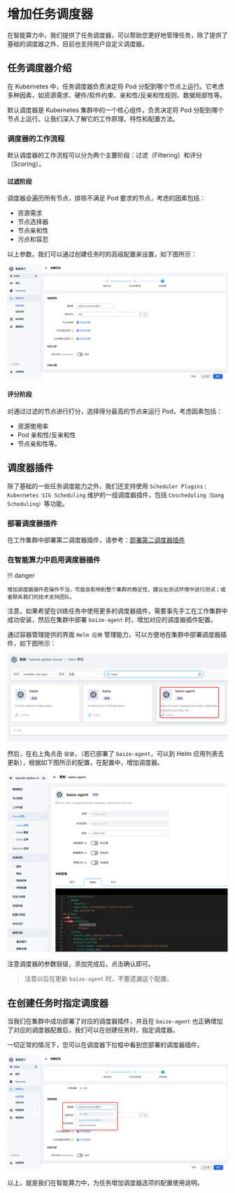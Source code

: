 # 增加任务调度器

在智能算力中，我们提供了任务调度器，可以帮助您更好地管理任务，除了提供了基础的调度器之外，目前也支持用户自定义调度器。

## 任务调度器介绍

在 Kubernetes 中，任务调度器负责决定将 Pod 分配到哪个节点上运行。它考虑多种因素，如资源需求、硬件/软件约束、亲和性/反亲和性规则、数据局部性等。

默认调度器是 Kubernetes 集群中的一个核心组件，负责决定将 Pod 分配到哪个节点上运行。让我们深入了解它的工作原理、特性和配置方法。

### 调度器的工作流程

默认调度器的工作流程可以分为两个主要阶段：过滤（Filtering）和评分（Scoring）。

#### 过滤阶段

调度器会遍历所有节点，排除不满足 Pod 要求的节点，考虑的因素包括：

- 资源需求
- 节点选择器
- 节点亲和性
- 污点和容忍

以上参数，我们可以通过创建任务时的高级配置来设置，如下图所示：

![scheduler01](./images/scheduler01.png)

#### 评分阶段

对通过过滤的节点进行打分，选择得分最高的节点来运行 Pod，考虑因素包括：

- 资源使用率
- Pod 亲和性/反亲和性
- 节点亲和性等。

## 调度器插件

除了基础的一些任务调度能力之外，我们还支持使用 `Scheduler Plugins：Kubernetes SIG Scheduling` 维护的一组调度器插件，包括 `Coscheduling（Gang Scheduling）`等功能。

### 部署调度器插件

在工作集群中部署第二调度器插件，请参考：[部署第二调度器插件](../../kpanda/user-guide/clusters/cluster-scheduler-plugin.md)

### 在智能算力中启用调度器插件

!!! danger

    增加调度器插件若操作不当，可能会影响到整个集群的稳定性，建议在测试环境中进行测试；或者联系我们的技术支持团队。

注意，如果希望在训练任务中使用更多的调度器插件，需要事先手工在工作集群中成功安装，然后在集群中部署 `baize-agent` 时，增加对应的调度器插件配置。

通过容器管理提供的界面 `Helm 应用` 管理能力，可以方便地在集群中部署调度器插件，如下图所示：

![scheduler03](./images/scheduler03.png)

然后，在右上角点击 `安装`，（若已部署了 `baize-agent`，可以到 Helm 应用列表去更新），根据如下图所示的配置，在配置中，增加调度器。

![scheduler02](./images/scheduler02.png)

注意调度器的参数层级，添加完成后，点击确认即可。

> 注意以后在更新 `baize-agent` 时，不要遗漏这个配置。

## 在创建任务时指定调度器

当我们在集群中成功部署了对应的调度器插件，并且在 `baize-agent` 也正确增加了对应的调度器配置后，我们可以在创建任务时，指定调度器。

一切正常的情况下，您可以在调度器下拉框中看到您部署的调度器插件。

![scheduler04](./images/scheduler04.png)

以上，就是我们在智能算力中，为任务增加调度器选项的配置使用说明。
